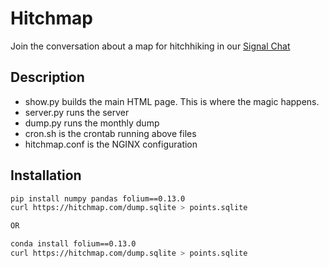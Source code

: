 # Hitchmap
Join the conversation about a map for hitchhiking in our [Signal Chat](https://signal.group/#CjQKIDyYgIxcOUCEPYu8-JawC_tv1bcgkAhvbISRZkN45MMVEhBPKVnUzWhl5khm5ybTWi9G)


## Description
 
- show.py builds the main HTML page. This is where the magic happens.
- server.py runs the server
- dump.py runs the monthly dump
- cron.sh is the crontab running above files
- hitchmap.conf is the NGINX configuration

## Installation

```bash
pip install numpy pandas folium==0.13.0
curl https://hitchmap.com/dump.sqlite > points.sqlite

OR

conda install folium==0.13.0
curl https://hitchmap.com/dump.sqlite > points.sqlite
```
